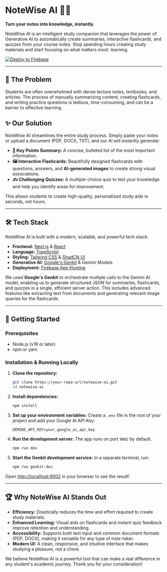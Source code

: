 # NoteWise AI 🧠✨

**Turn your notes into knowledge, instantly.**

NoteWise AI is an intelligent study companion that leverages the power of Generative AI to automatically create summaries, interactive flashcards, and quizzes from your course notes. Stop spending hours creating study materials and start focusing on what matters most: learning.

[![Deploy to Firebase](https://www.gstatic.com/mobilesdk/240423_mobilesdk/studio-app-hosting-deploy-grey.svg)](https://console.firebase.google.com/project/_/hosting/sites)

---

## 🚀 The Problem

Students are often overwhelmed with dense lecture notes, textbooks, and articles. The process of manually summarizing content, creating flashcards, and writing practice questions is tedious, time-consuming, and can be a barrier to effective learning.

## ✨ Our Solution

NoteWise AI streamlines the entire study process. Simply paste your notes or upload a document (PDF, DOCX, TXT), and our AI will instantly generate:

*   **🎯 Key Points Summary:** A concise, bulleted list of the most important information.
*   **🖼️ Interactive Flashcards:** Beautifully designed flashcards with questions, answers, and **AI-generated images** to create strong visual associations.
*   **✍️ Challenging Quizzes:** A multiple-choice quiz to test your knowledge and help you identify areas for improvement.

This allows students to create high-quality, personalized study aids in seconds, not hours.

---

## 🛠️ Tech Stack

NoteWise AI is built with a modern, scalable, and powerful tech stack:

*   **Frontend:** [Next.js](https://nextjs.org/) & [React](https://react.dev/)
*   **Language:** [TypeScript](https://www.typescriptlang.org/)
*   **Styling:** [Tailwind CSS](https://tailwindcss.com/) & [ShadCN UI](https://ui.shadcn.com/)
*   **Generative AI:** [Google's Genkit](https://firebase.google.com/docs/genkit) & Gemini Models
*   **Deployment:** [Firebase App Hosting](https://firebase.google.com/docs/hosting)

We used **Google's Genkit** to orchestrate multiple calls to the Gemini AI model, enabling us to generate structured JSON for summaries, flashcards, and quizzes in a single, efficient server action. This includes advanced features like extracting text from documents and generating relevant image queries for the flashcards.

---

## 🏁 Getting Started

### Prerequisites

*   Node.js (v18 or later)
*   npm or yarn

### Installation & Running Locally

1.  **Clone the repository:**
    ```bash
    git clone https://your-repo-url/notewise-ai.git
    cd notewise-ai
    ```

2.  **Install dependencies:**
    ```bash
    npm install
    ```

3.  **Set up your environment variables:**
    Create a `.env` file in the root of your project and add your Google AI API Key:
    ```
    GEMINI_API_KEY=your_google_ai_api_key
    ```

4.  **Run the development server:**
    The app runs on port `9002` by default.
    ```bash
    npm run dev
    ```

5.  **Start the Genkit development service:**
    In a separate terminal, run:
    ```bash
    npm run genkit:dev
    ```

Open [http://localhost:9002](http://localhost:9002) in your browser to see the result!

---

## 🏆 Why NoteWise AI Stands Out

*   **Efficiency:** Drastically reduces the time and effort required to create study materials.
*   **Enhanced Learning:** Visual aids on flashcards and instant quiz feedback improve retention and understanding.
*   **Accessibility:** Supports both text input and common document formats (PDF, DOCX), making it versatile for any type of note-taker.
*   **Modern UI:** A clean, responsive, and intuitive interface that makes studying a pleasure, not a chore.

We believe NoteWise AI is a powerful tool that can make a real difference in any student's academic journey. Thank you for your consideration!
